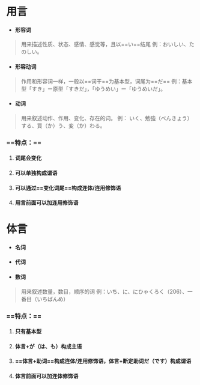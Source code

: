 # 用言

- #### 形容词

> 用来描述性质、状态、感情、感觉等，且以==い==结尾     例：おいしい、たのしい。

- #### 形容动词

> 作用和形容词一样，一般以==词干==为基本型，词尾为==だ==     例：基本型「すき」ー原型「すきだ」，「ゆうめい」ー「ゆうめいだ」。

- #### 动词

> 用来叙述动作、作用、变化、存在的词。 例： いく、勉強（べんきょう）する、買（か）う、変（か）わる。



### 	==特点：==

1. #### 词尾会变化

2. #### 可以单独构成谓语

3. #### 可以通过==变化词尾==构成连体/连用修饰语

4. #### 用言前面可以加连用修饰语





# 体言

- #### 名词

- #### 代词

- #### 数词

> 用来叙述数量，数目，顺序的词 例：いち、に、にひゃくろく（206）、一番目（いちばんめ）



### 	==特点：==

1. #### 只有基本型

2. #### 体言+が（は、も）构成主语

3. #### ==体言+助词==构成连体/连用修饰语，体言+断定助词だ（です）构成谓语 

4. #### 体言前面可以加连体修饰语 